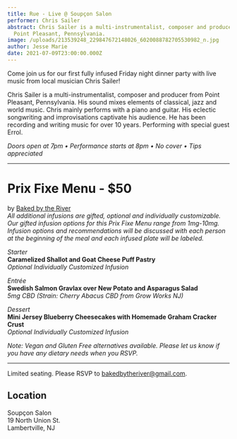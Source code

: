 ```yaml
---
title: Rue - Live @ Soupçon Salon
performer: Chris Sailer
abstract: Chris Sailer is a multi-instrumentalist, composer and producer from
  Point Pleasant, Pennsylvania.
image: /uploads/213539248_229847672148026_6020088782705530982_n.jpg
author: Jesse Marie
date: 2021-07-09T23:00:00.000Z
---
```

Come join us for our first fully infused Friday night dinner party with live music from local musician Chris Sailer!

Chris Sailer is a multi-instrumentalist, composer and producer from Point Pleasant, Pennsylvania. His sound mixes elements of classical, jazz and world music. Chris mainly performs with a piano and guitar. His eclectic songwriting and improvisations captivate his audience. He has been recording and writing music for over 10 years. Performing with special guest Errol.

*Doors open at 7pm • Performance starts at 8pm • No cover • Tips appreciated*

- - -

# Prix Fixe Menu - $50

by [Baked by the River](https://bakedbytheriver.com/)<br/>
*All additional infusions are gifted, optional and individually customizable. Our gifted infusion options for this Prix Fixe Menu range from 1mg-10mg. Infusion options and recommendations will be discussed with each person at the beginning of the meal and each infused plate will be labeled.* 

*Starter*<br/>
**Caramelized Shallot and Goat Cheese Puff Pastry**<br/>
*Optional Individually Customized Infusion*

*Entrée*<br/>
**Swedish Salmon Gravlax over New Potato and Asparagus Salad**<br/>
*5mg CBD (Strain: Cherry Abacus CBD from Grow Works NJ)*

*Dessert*<br/>
**Mini Jersey Blueberry Cheesecakes with Homemade Graham Cracker Crust**<br/>
*Optional Individually Customized Infusion*

*Note: Vegan and Gluten Free alternatives available. Please let us know if you have any dietary needs when you RSVP.*

- - -

Limited seating. Please RSVP to bakedbytheriver@gmail.com.

## Location

Soupçon Salon<br/>
19 North Union St.<br/>
Lambertville, NJ